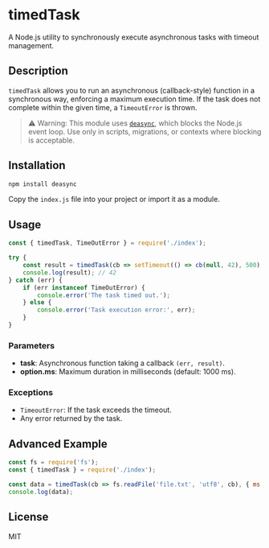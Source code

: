# timedTask

A Node.js utility to synchronously execute asynchronous tasks with timeout management.

## Description

`timedTask` allows you to run an asynchronous (callback-style) function in a synchronous way, enforcing a maximum execution time. If the task does not complete within the given time, a `TimeoutError` is thrown.

> ⚠️ Warning: This module uses [`deasync`](https://www.npmjs.com/package/deasync), which blocks the Node.js event loop. Use only in scripts, migrations, or contexts where blocking is acceptable.

## Installation

```bash
npm install deasync
```

Copy the `index.js` file into your project or import it as a module.

## Usage

```js
const { timedTask, TimeOutError } = require('./index');

try {
    const result = timedTask(cb => setTimeout(() => cb(null, 42), 500), { ms: 1000 });
    console.log(result); // 42
} catch (err) {
    if (err instanceof TimeOutError) {
        console.error('The task timed out.');
    } else {
        console.error('Task execution error:', err);
    }
}
```

### Parameters

- **task**: Asynchronous function taking a callback `(err, result)`.
- **option.ms**: Maximum duration in milliseconds (default: 1000 ms).

### Exceptions

- `TimeoutError`: If the task exceeds the timeout.
- Any error returned by the task.

## Advanced Example

```js
const fs = require('fs');
const { timedTask } = require('./index');

const data = timedTask(cb => fs.readFile('file.txt', 'utf8', cb), { ms: 2000 });
console.log(data);
```

## License

MIT
